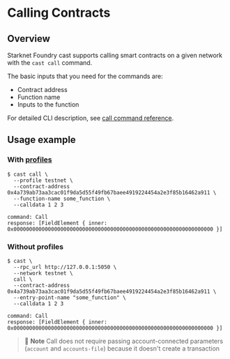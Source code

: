 # Calling Contracts

## Overview

Starknet Foundry cast supports calling smart contracts on a given network with the `cast call` command.

The basic inputs that you need for the commands are:

- Contract address
- Function name
- Inputs to the function

For detailed CLI description, see [call command reference](../reference/cast/index.html#call).

## Usage example

### With [profiles](../projects/configuration.md#Cast)

```shell
$ cast call \
  --profile testnet \
  --contract-address 0x4a739ab73aa3cac01f9da5d55f49fb67baee4919224454a2e3f85b16462a911 \
  --function-name some_function \
  --calldata 1 2 3
  
command: Call
response: [FieldElement { inner: 0x0000000000000000000000000000000000000000000000000000000000000000 }]
```

### Without profiles

```shell
$ cast \
  --rpc_url http://127.0.0.1:5050 \
  --network testnet \
  call \
  --contract-address 0x4a739ab73aa3cac01f9da5d55f49fb67baee4919224454a2e3f85b16462a911 \
  --entry-point-name "some_function" \
  --calldata 1 2 3

command: Call
response: [FieldElement { inner: 0x0000000000000000000000000000000000000000000000000000000000000000 }]
```

> 📝 **Note**
> Call does not require passing account-connected parameters (`account` and `accounts-file`) because it doesn't create a transaction
